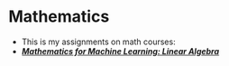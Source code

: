 # Mathematics
* This is my assignments on math courses:
* [***Mathematics for Machine Learning: Linear Algebra***](https://www.coursera.org/learn/linear-algebra-machine-learning/home/welcome)  
